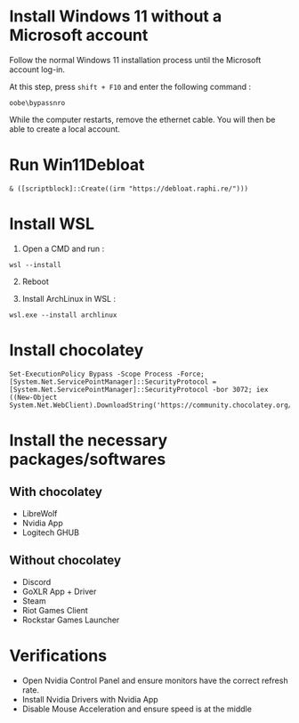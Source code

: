 # Install Windows 11 without a Microsoft account

Follow the normal Windows 11 installation process until the Microsoft account log-in.

At this step, press `shift + F10` and enter the following command :
```
oobe\bypassnro
```

While the computer restarts, remove the ethernet cable. You will then be able to create a local account.

# Run Win11Debloat

```
& ([scriptblock]::Create((irm "https://debloat.raphi.re/")))
```

# Install WSL

1. Open a CMD and run :

```
wsl --install
```

2. Reboot

3. Install ArchLinux in WSL :

```
wsl.exe --install archlinux
```

# Install chocolatey

```
Set-ExecutionPolicy Bypass -Scope Process -Force; [System.Net.ServicePointManager]::SecurityProtocol = [System.Net.ServicePointManager]::SecurityProtocol -bor 3072; iex ((New-Object System.Net.WebClient).DownloadString('https://community.chocolatey.org/install.ps1'))
```


# Install the necessary packages/softwares

## With chocolatey

- LibreWolf
- Nvidia App
- Logitech GHUB

## Without chocolatey

- Discord
- GoXLR App + Driver
- Steam
- Riot Games Client
- Rockstar Games Launcher

# Verifications

- Open Nvidia Control Panel and ensure monitors have the correct refresh rate.
- Install Nvidia Drivers with Nvidia App
- Disable Mouse Acceleration and ensure speed is at the middle
